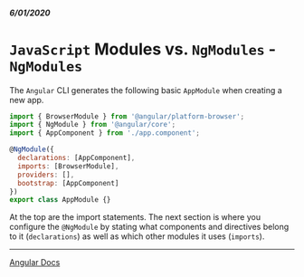 ##### 6/01/2020
# `JavaScript` Modules vs. `NgModules` - `NgModules`
The `Angular` CLI generates the following basic `AppModule` when creating a new app.

```js
import { BrowserModule } from '@angular/platform-browser';
import { NgModule } from '@angular/core';
import { AppComponent } from './app.component';

@NgModule({
  declarations: [AppComponent],
  imports: [BrowserModule],
  providers: [],
  bootstrap: [AppComponent]
})
export class AppModule {}
```

At the top are the import statements.  The next section is where you configure the `@NgModule` by stating what components and directives belong to it (`declarations`) as well as which other modules it uses (`imports`).

---

[Angular Docs](https://angular.io/guide/ngmodules#the-basic-ngmodule)